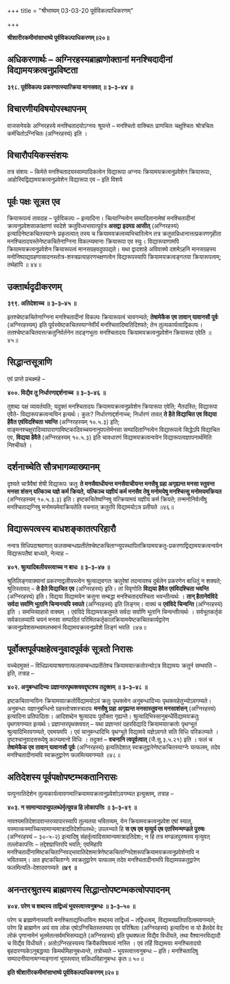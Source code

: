 +++
title = "श्रीभाष्यम् 03-03-20 पूर्वविकल्पाधिकरणम्"

+++


**श्रीशारीरकमीमांसाभाष्ये पूर्वविकल्पाधिकरणम्॥२०॥**

## अधिकरणार्थः – अग्निरहस्यब्राह्मणोक्तानां मनश्चिदादीनां विद्यामयक्रत्वनुप्रविष्टता

**३९८. पूर्वविकल्पः प्रकरणात्स्यात्क्रिया मानसवत् ॥ ३–३–४४ ॥**

## विचारणीयविषयोपस्थापनम्

वाजसनेयके अग्निरहस्ये मनश्चितादयोऽग्नयः श्रूयन्ते – मनश्चितो वाक्चितः प्राणचितः चक्षुश्चितः श्रोत्रचितः कर्मचितोऽग्निचितः (अग्निरहस्यं) इति ।

## विचारौपयिकस्संशयः

तत्र संशयः – किमेते मनश्चितादयस्साम्पादिकत्वेन विद्यारूपा अग्नयः क्रियामयक्रत्वनुप्रवेशेन क्रियारूपाः, आहोस्विद्विद्यामयक्रत्वनुप्रवेशेन विद्यारूपा एव – इति विशये

## पूर्वः पक्षः सूत्रत एव

क्रियारूपत्वं तावदाह – पूर्वविकल्पः – इत्यादिना। चित्याग्नित्वेन सम्पादितानामेषां मनश्चितादीनां क्रत्वनुप्रवेशसाकांक्षाणां स्वदेशे क्रतुविध्यभावात्पूर्वत्र **असद्वा इदमग्र आसीत्** (अग्निरहस्यं) इत्यादिनेष्टकचितस्याग्नेः प्रकृतत्वात् तस्य च क्रियामयक्रत्वव्यभिचारित्वेन तत्र क्रतुसन्निधानात्तत्प्रकरणगृहीता मनश्चितादयस्तेनेष्टकचितेनाग्निना विकल्प्यमानाः क्रियारूपा एव स्युः। विद्यारूपाणामपि क्रियामयक्रत्वनुप्रवेशेन क्रियारूपत्वं मानसग्रहवदुपपद्यते। यथा द्वादशाहे अविवाक्ये दशमेऽहनि मानसग्रहस्य मनोनिष्पाद्यग्रहणासादनस्तोत्र-शस्त्रप्रत्याहरणभक्षणत्वेन विद्यारूपस्यापि क्रियामयक्रत्वङ्गतया क्रियारूपत्वम्; तथेहापि ॥ ४४॥

## उक्तार्थदृढीकरणम्

**३९९. अतिदेशाच्च ॥ ३–३–४५ ॥**

इतश्चेष्टकचितेनाग्निना मनश्चितादीनां विकल्पः क्रियारूपत्वं चावगम्यते;
**तेषामेकैक एव तावान् यावानसौ पूर्वः** (अग्निरहस्यम्) इति पूर्वस्येष्टकचितस्याग्नेर्वीर्यं मनश्चितादिष्वतिदिश्यते; तेन तुल्यकार्यत्वाद्विकल्पः। ततश्चेष्टकचितवत्तत्क्रतुनिर्वर्तनेन तदङ्गभूताः मनश्चितादयः क्रियामयक्रत्वनुप्रवेशेन क्रियारूपा एवेति ॥ ४५॥

## सिद्धान्तसूत्राणि

एवं प्राप्ते प्रचक्ष्महे –

**४००. विद्यैव तु निर्धारणाद्दर्शनाच्च ॥ ३–३–४६ ॥**

तुशब्दः पक्षं व्यावर्तयति; यदुक्तं मनश्चितादयः क्रियामयक्रत्वनुप्रवेशेन क्रियारूपा एवेति; नैतदस्ति; विद्यारूपा एवैते- विद्यारूपक्रत्वन्वयिन इत्यर्थः। कुतः? निर्धारणाद्दर्शनाच्च; निर्धारणं तावत् **ते हैते विद्याचित एव विद्यया हैवैत एवंविदश्चिता भवन्ति** (अग्निरहस्यम् १०.५.३) इति; वाङ्मनश्चक्षुरादिव्यापाराणामिष्टकादिवच्चयनानुपपत्तेर्मनसा सम्पादिताग्नित्वेन विद्यारूपत्वे सिद्धेऽपि विद्याचित एव, **विद्यया हैवैते** (अग्निरहस्यम् १०.५.३) इति चावधारणं विद्यामयक्रत्वन्वयेन विद्यारूपत्वज्ञापनार्थमिति निश्चीयते ।

## दर्शनाच्चेति सौत्रभागव्याख्यानम्

दृश्यते चात्रैवैषां शेषी विद्यारूपः क्रतुः **ते मनसैवाधीयन्त मनसैवाचीयन्त मनसैषु ग्रहा अगृह्यन्त मनसा स्तुवन्त मनसा शंसन् यत्किञ्च यज्ञे कर्म क्रियते, यत्किञ्च यज्ञीयं कर्म मनसैव तेषु मनोमयेषु मनश्चित्सु मनोमयमक्रियत** (अग्निरहस्यम् १०.५.३.३) इति। इष्टकचितेष्वग्निषु यत्क्रियामयं यज्ञीयं कर्म क्रियते; तन्मनोनिर्वर्त्येषु मनश्चिताद्यग्निषु मनोमयमेवाक्रियतेति वचनात् क्रतुरपि विद्यामयोऽत्र प्रतीयते ॥४६॥

## विद्यारूपत्वस्य बाधशङ्कातत्परिहारौ

नन्वत्र विधिपदाश्रवणात् फलसम्बन्धाप्रतीतेश्चेष्टकचिताग्न्युपस्थापितक्रियामयक्रतु-प्रकरणाद्विद्यामयक्रत्वन्वयेन विद्यारूपतैषां बाध्यते, नेत्याह –

**४०१. श्रुत्यादिबलीयस्त्वाच्च न बाधः ॥ ३–३–४७ ॥**

श्रुतिलिङ्गवाक्यानां प्रकरणाद्वलीयस्त्वेन श्रुत्याद्यवगतः क्रतुरेषां तदन्वयश्च दुर्बलेन प्रकरणेन बाधितुं न शक्यते; श्रुतिस्तावत् – **ते हैते विद्याचित एव** (अग्निरहस्यं) इति। तां विवृणोति **विद्यया हैवैत एवंविदश्चिता भवन्ति** (अग्निरहस्यं) इति। विद्यया विद्यामयेन क्रतुना सम्बद्धा मनश्चितादयश्चिता भवन्तीत्यर्थः । **तान् हैतानेवंविदे सर्वदा सर्वाणि भूतानि चिन्वन्त्यपि स्वपते** (अग्निरहस्यं) इति लिङ्गम्। वाक्यं च
**एवंविदे चिन्वन्ति** (अग्निरहस्यं) इति । समभिव्याहारो वाक्यम् । एवंविदे विद्यामयक्रतुमते सर्वदा सर्वाणि भूतानि चिन्वन्तीत्यर्थः । सर्वभूतकर्तृकं सर्वकालव्यापि चयनं मनसा सम्पादितं परिमितकर्तृकालक्रियामयेष्टकचितकार्यद्वारेण क्रत्वनुप्रवेशसम्भवमलभमानं विद्यामयक्रत्वनुप्रवेशे लिङ्गं भवति ॥४७॥

## पूर्वोक्तपूर्वपक्षहेत्वनुवादपूर्वकं सूत्रतो निरासः

यच्चेदमुक्तं – विधिप्रत्ययाश्रवणात्फलसम्बन्धाप्रतीतेश्च क्रियामयात्क्रतोरन्योऽत्र विद्यामयः क्रतुर्न सम्भवति – इति, तत्राह –

**४०२. अनुबन्धादिभ्यः प्रज्ञान्तरपृथक्त्ववद्दृष्टश्च तदुक्तम् ॥ ३–३–४८ ॥**

इष्टकचितान्वयिनः क्रियामयात्क्रतोर्विद्यामयोऽयं क्रतुः पृथक्त्वेन अनुबन्धादिभ्यः पृथक्त्वहेतुभ्योऽवगम्यते। अनुबन्धाः यज्ञानुबन्धिनो ग्रहस्तोत्रशस्त्रादयः **मनसैषु ग्रहा अगृह्यन्त मनसास्तुवन्त मनसाशंसन्** (अग्निरहस्यं) इत्यादिना प्रतिपादिताः। आदिशब्देन श्रुत्यादयः पूर्वोक्ता गृह्यन्ते। श्रुत्यादिभिस्सानुबन्धैर्विद्यामयक्रतुः पृथगवगम्यत इत्यर्थः। प्रज्ञान्तरपृथक्त्ववत् – यथा प्रज्ञान्तरं दहरविद्यादि क्रियामयात्क्रतोः पृथग्भूतं श्रुत्यादिभिरवगम्यते, एवमयमपि । एवं चानुबन्धादिभिः पृथग्भूते विद्यामये यज्ञेऽवगते सति विधिः परिकल्प्यते । दृष्टश्चानुवादसरूपेषु कल्प्यमानो विधिः । तदुक्तं – **वचनानि त्वपूर्वत्वात्** (जै.सू.३.५.२१) इति । फलं च **तेषामेकैक एव तावान् यावानसौ पूर्वः** (अग्निरहस्यं) इत्यतिदेशात् स्वक्रतुद्वारेणेष्टकचितस्याग्नेः यत्फलम्, तदेव मनश्चितादीनामपि स्वक्रतुद्वारेण फलमित्यवगम्यते ॥४८॥

## अतिदेशस्य पूर्वपक्षोपष्टम्भकतानिरासः

यत्पुनरतिदेशेन तुल्यकार्यत्वावगमात्क्रियामयक्रत्वनुप्रवेशोऽवगम्यत इत्युक्तम्, तत्राह –

**४०३. न सामान्यादप्युपलब्धेर्मृत्युवन्न हि लोकापत्तिः ॥ ३–३–४९ ॥**

नावश्यमतिदेशादवान्तरव्यापारस्यापि तुल्यतया भवितव्यम्, येन क्रियामयक्रत्वनुप्रवेश एषां स्यात्, यस्मात्कस्माच्चित्सामान्यमात्रादतिदेशोपलब्धेः; उपलभ्यते हि **स एष एव मृत्युर्य एष एतस्मिन्मण्डले पुरुषः** (अग्निरहस्यं – ३०-५-२) इत्यादिषु संहर्तृत्वादिसामान्यमात्रादतिदेशः; न हि तत्र मण्डलपुरुषस्य मृत्युवत् तल्लोकापत्तिः – तद्देशप्राप्तिरपि भवति; एवमिहापि मनश्चितादीनामिष्टकचिताग्निवद्भावातिदेशमात्रेणेष्टकचिताग्निदेशरूपक्रियामयक्रत्वनुप्रवेशेनापि न भवितव्यम्। अत इष्टकचिताग्नेः स्वक्रतुद्वारेण यत्फलम् तदेव मनश्चितादीनामपि विद्यामयकतुद्वारेण फलमित्यति-देशादवगम्यते **॥४९ ॥**

## अनन्तरश्रुतस्य ब्राह्मणस्य सिद्धान्तोपष्टम्भकत्वोपपादनम्

**४०४. परेण च शब्दस्य ताद्विध्यं भूयस्त्वात्त्वनुबन्धः ॥ ३–३–५० ॥**

परेण च ब्राह्मणेनास्यापि मनश्चिताद्यभिधायिनः शब्दस्य ताद्विध्यं –
तद्विधत्वम्, विद्यामयप्रतिपादित्वमवगम्यते; परेण हि ब्राह्मणेन अयं वाव लोक एषोऽग्निचितस्तस्याप एव परिश्रिताः (अग्निरहस्यं) इत्यादिना स यो हैतदेवं वेद लोकं पृणानामेनं भूतमेतत्सर्वमभिसम्पद्यते (अग्निरहस्यं) इति पृथक्फला विद्यैव विधीयते, तथा वैश्वानरविद्यादौ च विद्यैव विधीयते। अतोऽग्निरहस्यस्य क्रियैकविषयत्वं नास्ति । एवं तर्हि विद्यामयाः मनश्चितादयो बृहदारण्यकेऽनुबद्धव्याः किमर्थमिहानुबध्यन्ते, तत्रोच्यते – भूयस्त्वात्त्वनुबन्धः – इति। मनश्चितादिषु सम्पादनीयानामग्न्यङ्गानां भूयस्त्वात् सन्निधाविहानुबन्धः कृतः॥ ५०॥

**इति श्रीशारीरकमीमांसाभाष्ये पूर्वविकल्पाधिकरणम्॥२०॥**


